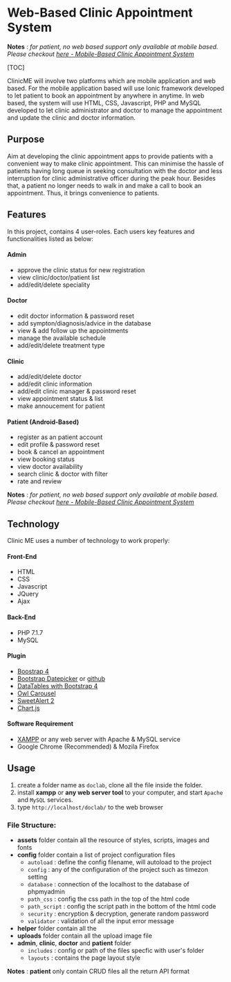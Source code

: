 # Web-Based Clinic Appointment System

**Notes** : *for patient, no web based support only available at mobile based. Please checkout [here - Mobile-Based Clinic Appointment System](https://github.com/HariSankarNayak/hospital-hybrid)*

[TOC]

ClinicME will involve two platforms which are mobile application and web based. For the mobile application based will use Ionic framework developed to let patient to book an appointment by anywhere in anytime. In web based, the system will use HTML, CSS, Javascript, PHP and MySQL developed to let clinic administrator and doctor to manage the appointment and update the clinic and doctor information.

## Purpose
Aim at developing the clinic appointment apps to provide patients with a convenient way to make clinic appointment. This can minimise the hassle of patients having long queue in seeking consultation with the doctor and less interruption for clinic administrative officer during the peak hour. Besides that, a patient no longer needs to walk in and make a call to book an appointment. Thus, it brings convenience to patients.

## Features
In this project, contains 4 user-roles. Each users key features and functionalities listed as below:

#### Admin
- approve the clinic status for new registration
- view clinic/doctor/patient list
- add/edit/delete speciality

#### Doctor
- edit doctor information & password reset
- add sympton/diagnosis/advice in the database
- view & add follow up the appointments
- manage the available schedule
- add/edit/delete treatment type

#### Clinic
- add/edit/delete doctor
- add/edit clinic information
- add/edit clinic manager & password reset
- view appointment status & list
- make annoucement for patient

#### Patient (Android-Based)
- register as an patient account
- edit profile & password reset
- book & cancel an appointment
- view booking status
- view doctor availability
- search clinic & doctor with filter
- rate and review

**Notes** : *for patient, no web based support only available at mobile based. Please checkout [here - Mobile-Based Clinic Appointment System](https://github.com/yh-ong/Mobile-Based-Clinic-Appointment-System)*

## Technology
Clinic ME uses a number of technology to work properly:

#### Front-End
- HTML
- CSS
- Javascript
- JQuery
- Ajax

#### Back-End
- PHP 7.1.7
- MySQL

#### Plugin
- [Boostrap 4](https://www.chartjs.org/)
- [Bootstrap Datepicker](https://bootstrap-datepicker.readthedocs.io/en/stable/) or [github](https://github.com/uxsolutions/bootstrap-datepicker)
- [DataTables with Bootstrap 4](https://datatables.net/examples/styling/bootstrap4)
- [Owl Carousel](https://owlcarousel2.github.io/OwlCarousel2/)
- [SweetAlert 2](https://sweetalert2.github.io/)
- [Chart.js](https://www.chartjs.org/)

#### Software Requirement
- [XAMPP](https://www.apachefriends.org/index.html) or any web server with Apache & MySQL service
- Google Chrome (Recommended) & Mozila Firefox

## Usage
1. create a folder name as `doclab`, clone all the file inside the folder.
2. install **xampp** or **any web server tool** to your computer, and start `Apache` and `MySQL` services.
3. type `http://localhost/doclab/` to the web browser

### File Structure:
- **assets** folder contain all the resource of styles, scripts, images and fonts
- **config** folder contain a list of project configuration files
	- `autoload` : define the config filename, will autoload to the project
	- `config` : any of the configuration of the project such as timezon setting
	- `database` : connection of the localhost to the database of phpmyadmin
	- `path_css` : config the css path in the top of the html code
	- `path_script` : config the script path in the bottom of the html code
	- `security` : encryption & decryption, generate random password
	- `validator` : validation of all the input error message
- **helper** folder contain all the
- **uploads** folder contain all the upload image file
- **admin**, **clinic**, **doctor** and **patient** folder
	- `includes` : config or path of the files specfic with user&#39;s folder
	- `layouts` : contains the page layout style

**Notes** : **patient** only contain CRUD files all the return API format